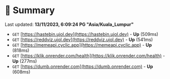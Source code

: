 # 📖 Summary
Last updated: **13/11/2023, 6:09:24 PG "Asia/Kuala_Lumpur"**

- `GET` [https://hastebin.ujol.dev](https://hastebin.ujol.dev) - **Up** (509ms)
- `GET` [https://reddviz.ujol.dev](https://reddviz.ujol.dev) - **Up** (541ms)
- `GET` [https://memeapi.cyclic.app](https://memeapi.cyclic.app) - **Up** (818ms)
- `GET` [https://klik.onrender.com/health](https://klik.onrender.com/health) - **Up** (277ms)
- `GET` [https://dumb.onrender.com](https://dumb.onrender.com) - **Up** (608ms)
